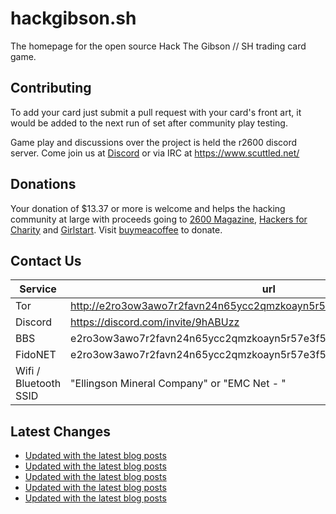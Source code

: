 # hackgibson.sh
The homepage for the open source Hack The Gibson // SH trading card game.


## Contributing

To add your card just submit a pull request with your card's front art, it would be added to the next run of set after community play testing.

Game play and discussions over the project is held the r2600 discord server. Come join us at [Discord](https://discord.com/invite/9hABUzz) or via IRC at https://www.scuttled.net/


## Donations

Your donation of $13.37 or more is welcome and helps the hacking community at large with proceeds going to [2600 Magazine](https://2600.com/), [Hackers for Charity](https://hackersforcharity.org) and [Girlstart](https://girlstart.org).  Visit [buymeacoffee](https://www.buymeacoffee.com/hackgibson.sh) to donate.


## Contact Us

Service | url
-|-
Tor | http://e2ro3ow3awo7r2favn24n65ycc2qmzkoayn5r57e3f56nvjwdcgg32ad.onion
Discord | https://discord.com/invite/9hABUzz
BBS | e2ro3ow3awo7r2favn24n65ycc2qmzkoayn5r57e3f56nvjwdcgg32ad.onion:23
FidoNET | e2ro3ow3awo7r2favn24n65ycc2qmzkoayn5r57e3f56nvjwdcgg32ad.onion:24554
Wifi / Bluetooth SSID | "Ellingson Mineral Company" or "EMC Net - <fidonet address>"

## Latest Changes
<!-- BLOG-POST-LIST:START -->
- [Updated with the latest blog posts](https://github.com/DFW2600/hackgibson.sh/commit/16c61bb9ef0560e66f3e3bd50f36a12b6f4940ca)
- [Updated with the latest blog posts](https://github.com/DFW2600/hackgibson.sh/commit/1cfa85e899858bb4cc6058f0588577ce0e044818)
- [Updated with the latest blog posts](https://github.com/DFW2600/hackgibson.sh/commit/83dbb50bf0725fcc8c57b0d49669313db9352eaa)
- [Updated with the latest blog posts](https://github.com/DFW2600/hackgibson.sh/commit/82bba9c88fc375e135bd39075d711cae6b46163a)
- [Updated with the latest blog posts](https://github.com/DFW2600/hackgibson.sh/commit/6ca68d5377f3e7fc30b5035d425b6f43397d3314)
<!-- BLOG-POST-LIST:END -->
